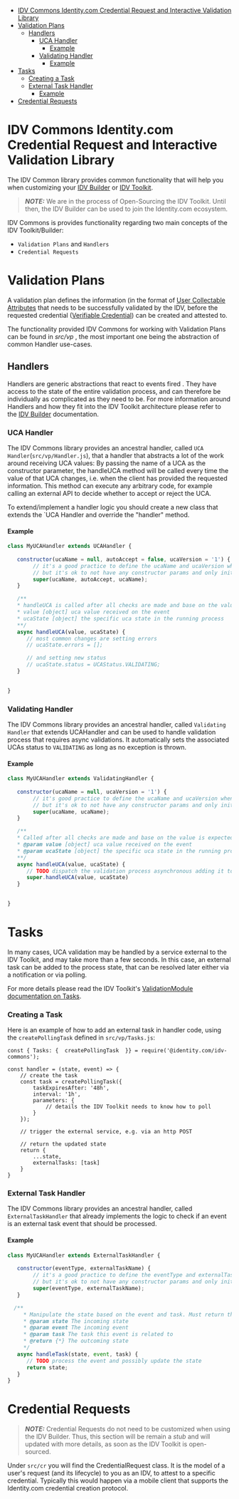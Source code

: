 - [IDV Commons Identity.com Credential Request and Interactive Validation Library](#idv-commons-identitycom-credential-request-and-interactive-validation-library)
- [Validation Plans](#validation-plans)
  - [Handlers](#handlers)
    - [UCA Handler](#uca-handler)
      - [Example](#example)
    - [Validating Handler](#validating-handler)
      - [Example](#example-1)
- [Tasks](#tasks)
    - [Creating a Task](#creating-a-task)
    - [External Task Handler](#external-task-handler)
      - [Example](#example-2)
- [Credential Requests](#credential-requests)

# IDV Commons Identity.com Credential Request and Interactive Validation Library 

The IDV Common library provides common functionality that will help you when customizing your [IDV Builder](https://github.com/identity-com/idv-builder) 
or [IDV Toolkit](https://www.identity.com/ecosystem/identity-validator-toolkit/). 

> **_NOTE:_** We are in the process of Open-Sourcing the IDV Toolkit. Until then, the IDV Builder can be used to join the 
> Identity.com ecosystem.

IDV Commons is provides functionality regarding two main concepts of the IDV Toolkit/Builder:
- `Validation Plans` and `Handlers`
- `Credential Requests`


# Validation Plans
A validation plan defines the information (in the format of [User Collectable Attributes](https://github.com/identity-com/uca) 
that needs to be successfully validated by the IDV, before the requested credential ([Verifiable Credential](https://github.com/identity-com/credential-commons)) 
can be created and attested to.

The functionality provided IDV Commons for working with Validation Plans can be found in _src/vp_ , the most important one 
being the abstraction of common Handler use-cases. 

## Handlers
Handlers are generic abstractions that react to events fired . They have access to the state of the entire validation process, 
and can therefore be individually as complicated as they need to be. For more information around Handlers and how they fit 
into the IDV Toolkit  architecture please refer to the [IDV Builder](https://github.com/identity-com/idv-builder) documentation.

### UCA Handler
The IDV Commons library provides an ancestral handler, called `UCA Handler`(`src/vp/Handler.js`), that a handler that abstracts a lot of the work around receiving UCA values:
By passing the name of a UCA as the constructor parameter, the handleUCA method will be called every time the value of that UCA changes, i.e. when the client has provided the requested information.
This method can execute any arbitrary code, for example calling an external API to decide whether to accept or reject the UCA.

To extend/implement a handler logic you should create a new class that extends the `UCA Handler and override the "handler" method.

#### Example

```javascript
class MyUCAHandler extends UCAHandler {
   
   constructor(ucaName = null, autoAccept = false, ucaVersion = '1') {
        // it's a good practice to define the ucaName and ucaVersion when exporting the instance
        // but it's ok to not have any constructor params and only initialize the super class with the specific values. 
        super(ucaName, autoAccept, ucaName);
   }

   /**
   * handleUCA is called after all checks are made and base on the value is expected to mutate the usaState
   * value [object] uca value received on the event
   * ucaState [object] the specific uca state in the running process
   **/
   async handleUCA(value, ucaState) {
      // most common changes are setting errors
      // ucaState.errors = [];  

      // and setting new status
      // ucaState.status = UCAStatus.VALIDATING;
   }

  
}
```   

### Validating Handler 

The IDV Commons library provides an ancestral handler, called `Validating Handler` that extends UCAHandler and can be used to handle validation process that requires async validations. 
It automatically sets the associated UCAs status to `VALIDATING` as long as no exception is thrown.

#### Example

```javascript
class MyUCAHandler extends ValidatingHandler {
   
   constructor(ucaName = null, ucaVersion = '1') {
        // it's good practice to define the ucaName and ucaVersion when exporting the instance
        // but it's ok to not have any constructor params and only initialize the super class with the specific values. 
        super(ucaName, ucaName);
   }

   /**
   * Called after all checks are made and base on the value is expected to mutate the usaState
   * @param value [object] uca value received on the event
   * @param ucaState [object] the specific uca state in the running process
   **/
   async handleUCA(value, ucaState) {
      // TODO dispatch the validation process asynchronous adding it to some queue implementation
      super.handleUCA(value, ucaState) 
   }

  
}
```

# Tasks
In many cases, UCA validation may be handled by a service external to the IDV Toolkit, and may take more than a few seconds. 
In this case, an external task can be added to the process state, that can be resolved later either via a notification or via polling.

For more details please read the IDV Toolkit's [ValidationModule documentation on Tasks](https://github.com/identity-com/idv-toolkit/tree/develop/components/modules/ValidationModule#long-running-tasks).

### Creating a Task

Here is an example of how to add an external task in handler code, using the `createPollingTask` defined in `src/vp/Tasks.js`:

```
const { Tasks: {  createPollingTask  }} = require('@identity.com/idv-commons');

const handler = (state, event) => {
    // create the task
    const task = createPollingTask({
        taskExpiresAfter: '48h',
        interval: '1h',
        parameters: {
            // details the IDV Toolkit needs to know how to poll
        }
    });

    // trigger the external service, e.g. via an http POST

    // return the updated state
    return {
        ...state,
        externalTasks: [task]
    }
}
```

### External Task Handler

The IDV Commons library provides an ancestral handler, called `ExternalTaskHandler` that already implements the logic to 
check if an event is an external task event that should be processed.

#### Example

```javascript
class MyUCAHandler extends ExternalTaskHandler {
   
   constructor(eventType, externalTaskName) {
        // it's a good practice to define the eventType and externalTaskName when exporting the instance
        // but it's ok to not have any constructor params and only initialize the super class with the specific values. 
        super(eventType, externalTaskName);
   }

  /**
     * Manipulate the state based on the event and task. Must return the resultant state
     * @param state The incoming state
     * @param event The incoming event
     * @param task The task this event is related to
     * @return {*} The outcoming state
     */
   async handleTask(state, event, task) {
      // TODO process the event and possibly update the state
      return state;
   }
}
``` 

# Credential Requests
> **_NOTE:_** Credential Requests do not need to be customized when using the IDV Builder. Thus, this section will be 
> remain a _stub_ and will updated with more details, as soon as the IDV Toolkit is open-sourced.

Under `src/cr` you will find the CredentialRequest class. It is the model of a user's request (and its lifecycle) to you 
as an IDV, to attest to a specific credential. Typically this would happen via a mobile client that supports the Identity.com credential creation protocol.
